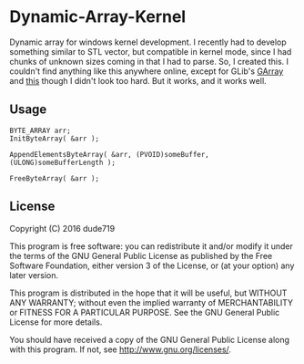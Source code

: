 # Dynamic-Array-Kernel 

Dynamic array for windows kernel development. I recently had to develop something similar to STL vector, but compatible in kernel mode, since I had chunks of unknown sizes coming in that I had to parse. So, I created this. I couldn't find anything like this anywhere online, except for GLib's [GArray](https://developer.gnome.org/glib/stable/glib-Arrays.html) and [this](https://www.happybearsoftware.com/implementing-a-dynamic-array) though I didn't look too hard. But it works, and it works well. 

## Usage

    BYTE_ARRAY arr;
    InitByteArray( &arr );

    AppendElementsByteArray( &arr, (PVOID)someBuffer, (ULONG)someBufferLength );

    FreeByteArray( &arr );
   
## License
    
Copyright (C) 2016 dude719

This program is free software: you can redistribute it and/or modify it under the terms of the GNU General Public License as published by the Free Software Foundation, either version 3 of the License, or (at your option) any later version.

This program is distributed in the hope that it will be useful, but WITHOUT ANY WARRANTY; without even the implied warranty of MERCHANTABILITY or FITNESS FOR A PARTICULAR PURPOSE. See the GNU General Public License for more details.

You should have received a copy of the GNU General Public License along with this program. If not, see http://www.gnu.org/licenses/.
